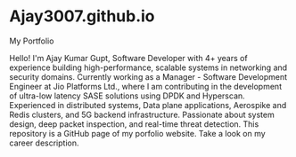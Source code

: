 # Ajay3007.github.io
My Portfolio

Hello!
    I'm Ajay Kumar Gupt, Software Developer with 4+ years of experience building high-performance, scalable systems in networking and security domains. Currently working as a Manager - Software Development Engineer at Jio Platforms Ltd., where I am contributing in the development of ultra-low latency SASE solutions using DPDK and Hyperscan. Experienced in distributed systems, Data plane applications, Aerospike and Redis clusters, and 5G backend infrastructure. Passionate about system design, deep packet inspection, and real-time threat detection.
    This repository is a GitHub page of my porfolio website. Take a look on my career description.
